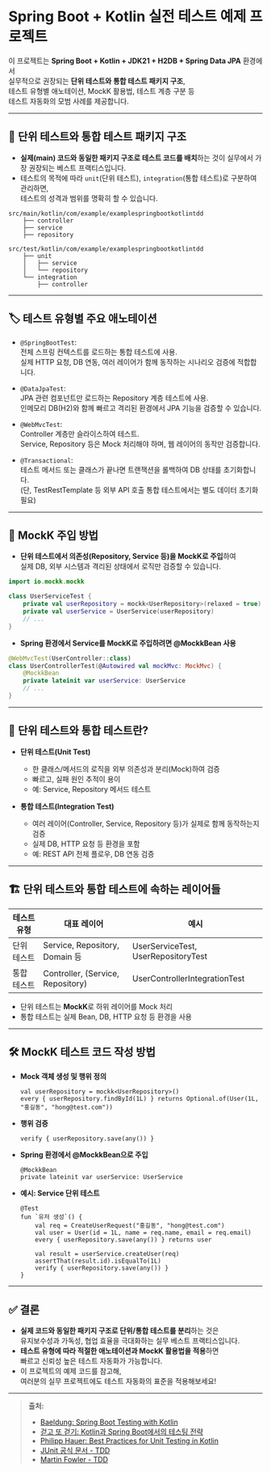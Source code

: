 # Spring Boot + Kotlin 실전 테스트 예제 프로젝트

이 프로젝트는 **Spring Boot + Kotlin + JDK21 + H2DB + Spring Data JPA** 환경에서  
실무적으로 권장되는 **단위 테스트와 통합 테스트 패키지 구조**,  
테스트 유형별 애노테이션, MockK 활용법, 테스트 계층 구분 등  
테스트 자동화의 모범 사례를 제공합니다.

---

## 📁 단위 테스트와 통합 테스트 패키지 구조

- **실제(main) 코드와 동일한 패키지 구조로 테스트 코드를 배치**하는 것이 실무에서 가장 권장되는 베스트 프랙티스입니다.
- 테스트의 목적에 따라 `unit`(단위 테스트), `integration`(통합 테스트)로 구분하여 관리하면,  
  테스트의 성격과 범위를 명확히 할 수 있습니다.

```text
src/main/kotlin/com/example/examplespringbootkotlintdd
    ├── controller
    ├── service
    ├── repository

src/test/kotlin/com/example/examplespringbootkotlintdd
    ├── unit
    │   ├── service
    │   └── repository
    └── integration
        ├── controller
```

---

## 🏷️ 테스트 유형별 주요 애노테이션

- `@SpringBootTest`:  
  전체 스프링 컨텍스트를 로드하는 통합 테스트에 사용.  
  실제 HTTP 요청, DB 연동, 여러 레이어가 함께 동작하는 시나리오 검증에 적합합니다.

- `@DataJpaTest`:  
  JPA 관련 컴포넌트만 로드하는 Repository 계층 테스트에 사용.  
  인메모리 DB(H2)와 함께 빠르고 격리된 환경에서 JPA 기능을 검증할 수 있습니다.

- `@WebMvcTest`:  
  Controller 계층만 슬라이스하여 테스트.  
  Service, Repository 등은 Mock 처리해야 하며, 웹 레이어의 동작만 검증합니다.

- `@Transactional`:  
  테스트 메서드 또는 클래스가 끝나면 트랜잭션을 롤백하여 DB 상태를 초기화합니다.  
  (단, TestRestTemplate 등 외부 API 호출 통합 테스트에서는 별도 데이터 초기화 필요)

---

## 🧩 MockK 주입 방법

- **단위 테스트에서 의존성(Repository, Service 등)을 MockK로 주입**하여  
  실제 DB, 외부 시스템과 격리된 상태에서 로직만 검증할 수 있습니다.

```kotlin
import io.mockk.mockk

class UserServiceTest {
    private val userRepository = mockk<UserRepository>(relaxed = true)
    private val userService = UserService(userRepository)
    // ...
}
```

- **Spring 환경에서 Service를 MockK로 주입하려면 @MockkBean 사용**

```kotlin
@WebMvcTest(UserController::class)
class UserControllerTest(@Autowired val mockMvc: MockMvc) {
    @MockkBean
    private lateinit var userService: UserService
    // ...
}
```

---

## 🧪 단위 테스트와 통합 테스트란?

- **단위 테스트(Unit Test)**
    - 한 클래스/메서드의 로직을 외부 의존성과 분리(Mock)하여 검증
    - 빠르고, 실패 원인 추적이 용이
    - 예: Service, Repository 메서드 테스트

- **통합 테스트(Integration Test)**
    - 여러 레이어(Controller, Service, Repository 등)가 실제로 함께 동작하는지 검증
    - 실제 DB, HTTP 요청 등 환경을 포함
    - 예: REST API 전체 플로우, DB 연동 검증

---

## 🏗️ 단위 테스트와 통합 테스트에 속하는 레이어들

| 테스트 유형 | 대표 레이어                            | 예시                                  |
|--------|-----------------------------------|-------------------------------------|
| 단위 테스트 | Service, Repository, Domain 등     | UserServiceTest, UserRepositoryTest |
| 통합 테스트 | Controller, (Service, Repository) | UserControllerIntegrationTest       |

- 단위 테스트는 **MockK**로 하위 레이어를 Mock 처리
- 통합 테스트는 실제 Bean, DB, HTTP 요청 등 환경을 사용

---

## 🛠️ MockK 테스트 코드 작성 방법

- **Mock 객체 생성 및 행위 정의**
    ```
    val userRepository = mockk<UserRepository>()
    every { userRepository.findById(1L) } returns Optional.of(User(1L, "홍길동", "hong@test.com"))
    ```

- **행위 검증**
    ```
    verify { userRepository.save(any()) }
    ```

- **Spring 환경에서 @MockkBean으로 주입**
    ```
    @MockkBean
    private lateinit var userService: UserService
    ```

- **예시: Service 단위 테스트**
    ```
    @Test
    fun `유저 생성`() {
        val req = CreateUserRequest("홍길동", "hong@test.com")
        val user = User(id = 1L, name = req.name, email = req.email)
        every { userRepository.save(any()) } returns user

        val result = userService.createUser(req)
        assertThat(result.id).isEqualTo(1L)
        verify { userRepository.save(any()) }
    }
    ```

---

## ✅ 결론

- **실제 코드와 동일한 패키지 구조로 단위/통합 테스트를 분리**하는 것은  
  유지보수성과 가독성, 협업 효율을 극대화하는 실무 베스트 프랙티스입니다.
- **테스트 유형에 따라 적절한 애노테이션과 MockK 활용법을 적용**하면  
  빠르고 신뢰성 높은 테스트 자동화가 가능합니다.
- 이 프로젝트의 예제 코드를 참고해,  
  여러분의 실무 프로젝트에도 테스트 자동화의 표준을 적용해보세요!

---

> **출처:**
> - [Baeldung: Spring Boot Testing with Kotlin](https://www.baeldung.com/kotlin/spring-boot-testing)
> - [걷고 또 걷기: Kotlin과 Spring Boot에서의 테스팅 전략](https://walking-and-walking.com/entry/Kotlin%EA%B3%BC-Spring-Boot%EC%97%90%EC%84%9C%EC%9D%98-%ED%85%8C%EC%8A%A4%ED%8C%85-%EC%A0%84%EB%9E%B5)
> - [Philipp Hauer: Best Practices for Unit Testing in Kotlin](https://phauer.com/2018/best-practices-unit-testing-kotlin/)
> - [JUnit 공식 문서 - TDD](https://junit.org/junit5/docs/current/user-guide/#writing-tests-tdd)
> - [Martin Fowler - TDD](https://martinfowler.com/bliki/TestDrivenDevelopment.html)